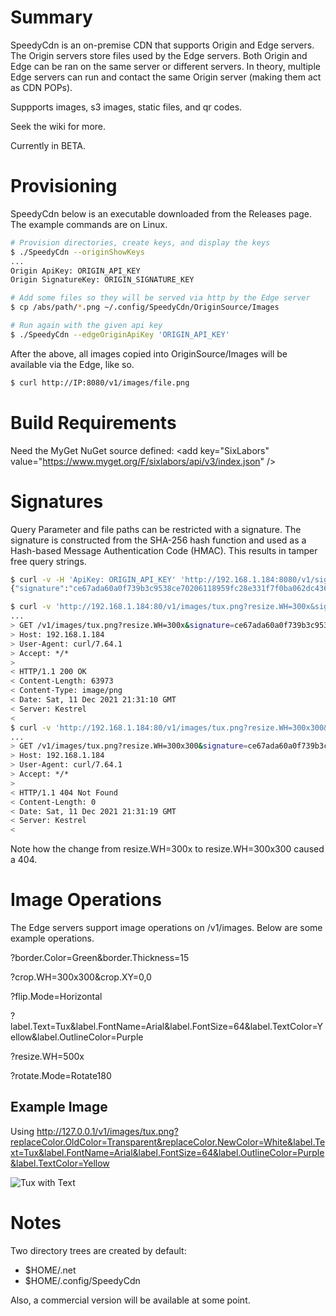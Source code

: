 # Summary

SpeedyCdn is an on-premise CDN that supports Origin and Edge servers. The Origin servers store files used by the Edge servers. Both Origin and Edge can be ran on the same server or different servers. In theory, multiple Edge servers can run and contact the same Origin server (making them act as CDN POPs).

Suppports images, s3 images, static files, and qr codes.

Seek the wiki for more.

Currently in BETA.

# Provisioning

SpeedyCdn below is an executable downloaded from the Releases page.  The example commands are on Linux.

```bash
# Provision directories, create keys, and display the keys
$ ./SpeedyCdn --originShowKeys
...
Origin ApiKey: ORIGIN_API_KEY
Origin SignatureKey: ORIGIN_SIGNATURE_KEY

# Add some files so they will be served via http by the Edge server
$ cp /abs/path/*.png ~/.config/SpeedyCdn/OriginSource/Images

# Run again with the given api key
$ ./SpeedyCdn --edgeOriginApiKey 'ORIGIN_API_KEY'
```

After the above, all images copied into OriginSource/Images will be available via the Edge, like so.

```bash
$ curl http://IP:8080/v1/images/file.png
```

# Build Requirements

Need the MyGet NuGet source defined: &lt;add key="SixLabors" value="https://www.myget.org/F/sixlabors/api/v3/index.json" /&gt;

# Signatures

Query Parameter and file paths can be restricted with a signature.  The signature is constructed from the SHA-256 hash function and used as a Hash-based Message Authentication Code (HMAC).  This results in tamper free query strings.

```bash
$ curl -v -H 'ApiKey: ORIGIN_API_KEY' 'http://192.168.1.184:8080/v1/signature/create/tux.png?resize.WH=300x'
{"signature":"ce67ada60a0f739b3c9538ce70206118959fc28e331f7f0ba062dc436cdecf90"}

$ curl -v 'http://192.168.1.184:80/v1/images/tux.png?resize.WH=300x&signature=ce67ada60a0f739b3c9538ce70206118959fc28e331f7f0ba062dc436cdecf90' > /dev/null 
...
> GET /v1/images/tux.png?resize.WH=300x&signature=ce67ada60a0f739b3c9538ce70206118959fc28e331f7f0ba062dc436cdecf90 HTTP/1.1
> Host: 192.168.1.184
> User-Agent: curl/7.64.1
> Accept: */*
> 
< HTTP/1.1 200 OK
< Content-Length: 63973
< Content-Type: image/png
< Date: Sat, 11 Dec 2021 21:31:10 GMT
< Server: Kestrel
< 
$ curl -v 'http://192.168.1.184:80/v1/images/tux.png?resize.WH=300x300&signature=ce67ada60a0f739b3c9538ce70206118959fc28e331f7f0ba062dc436cdecf90' > /dev/null
...
> GET /v1/images/tux.png?resize.WH=300x300&signature=ce67ada60a0f739b3c9538ce70206118959fc28e331f7f0ba062dc436cdecf90 HTTP/1.1
> Host: 192.168.1.184
> User-Agent: curl/7.64.1
> Accept: */*
> 
< HTTP/1.1 404 Not Found
< Content-Length: 0
< Date: Sat, 11 Dec 2021 21:31:19 GMT
< Server: Kestrel
< 
```

Note how the change from resize.WH=300x to resize.WH=300x300 caused a 404. 

# Image Operations

The Edge servers support image operations on /v1/images.  Below are some example operations.

?border.Color=Green&border.Thickness=15

?crop.WH=300x300&crop.XY=0,0

?flip.Mode=Horizontal

?label.Text=Tux&label.FontName=Arial&label.FontSize=64&label.TextColor=Yellow&label.OutlineColor=Purple

?resize.WH=500x

?rotate.Mode=Rotate180

## Example Image

Using http://127.0.0.1/v1/images/tux.png?replaceColor.OldColor=Transparent&replaceColor.NewColor=White&label.Text=Tux&label.FontName=Arial&label.FontSize=64&label.OutlineColor=Purple&label.TextColor=Yellow

![Tux with Text](http://bmedley.org/tuxWithText.png)

# Notes

Two directory trees are created by default:

  - $HOME/.net
  - $HOME/.config/SpeedyCdn

Also, a commercial version will be available at some point.
